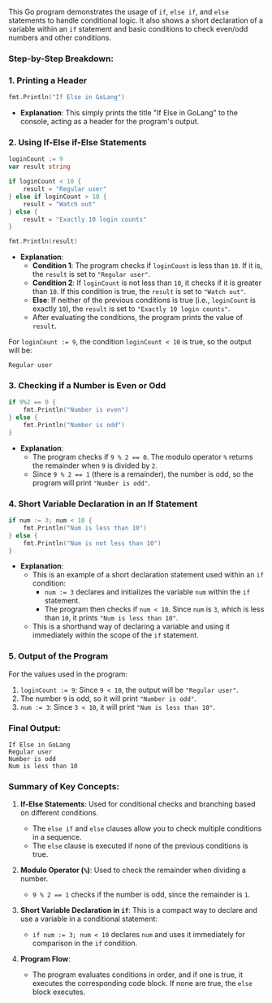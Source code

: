 This Go program demonstrates the usage of `if`, `else if`, and `else` statements to handle conditional logic. It also shows a short declaration of a variable within an `if` statement and basic conditions to check even/odd numbers and other conditions.

### **Step-by-Step Breakdown:**

### **1. Printing a Header**
```go
fmt.Println("If Else in GoLang")
```
- **Explanation**: This simply prints the title "If Else in GoLang" to the console, acting as a header for the program's output.

### **2. Using If-Else if-Else Statements**
```go
loginCount := 9
var result string

if loginCount < 10 {
    result = "Regular user"
} else if loginCount > 10 {
    result = "Watch out"
} else {
    result = "Exactly 10 login counts"
}

fmt.Println(result)
```
- **Explanation**:
  - **Condition 1**: The program checks if `loginCount` is less than `10`. If it is, the `result` is set to `"Regular user"`.
  - **Condition 2**: If `loginCount` is not less than `10`, it checks if it is greater than `10`. If this condition is true, the `result` is set to `"Watch out"`.
  - **Else**: If neither of the previous conditions is true (i.e., `loginCount` is exactly `10`), the `result` is set to `"Exactly 10 login counts"`.
  - After evaluating the conditions, the program prints the value of `result`.

For `loginCount := 9`, the condition `loginCount < 10` is true, so the output will be:
```
Regular user
```

### **3. Checking if a Number is Even or Odd**
```go
if 9%2 == 0 {
    fmt.Println("Number is even")
} else {
    fmt.Println("Number is odd")
}
```
- **Explanation**:
  - The program checks if `9 % 2 == 0`. The modulo operator `%` returns the remainder when `9` is divided by `2`.
  - Since `9 % 2 == 1` (there is a remainder), the number is odd, so the program will print `"Number is odd"`.

### **4. Short Variable Declaration in an If Statement**
```go
if num := 3; num < 10 {
    fmt.Println("Num is less than 10")
} else {
    fmt.Println("Num is not less than 10")
}
```
- **Explanation**:
  - This is an example of a short declaration statement used within an `if` condition:
    - `num := 3` declares and initializes the variable `num` within the `if` statement.
    - The program then checks if `num < 10`. Since `num` is `3`, which is less than `10`, it prints `"Num is less than 10"`.
  - This is a shorthand way of declaring a variable and using it immediately within the scope of the `if` statement.

### **5. Output of the Program**
For the values used in the program:
1. `loginCount := 9`: Since `9 < 10`, the output will be `"Regular user"`.
2. The number `9` is odd, so it will print `"Number is odd"`.
3. `num := 3`: Since `3 < 10`, it will print `"Num is less than 10"`.

### **Final Output**:
```
If Else in GoLang
Regular user
Number is odd
Num is less than 10
```

### **Summary of Key Concepts**:
1. **If-Else Statements**: Used for conditional checks and branching based on different conditions.
   - The `else if` and `else` clauses allow you to check multiple conditions in a sequence.
   - The `else` clause is executed if none of the previous conditions is true.
   
2. **Modulo Operator (`%`)**: Used to check the remainder when dividing a number.
   - `9 % 2 == 1` checks if the number is odd, since the remainder is `1`.

3. **Short Variable Declaration in `if`**: This is a compact way to declare and use a variable in a conditional statement:
   - `if num := 3; num < 10` declares `num` and uses it immediately for comparison in the `if` condition.

4. **Program Flow**: 
   - The program evaluates conditions in order, and if one is true, it executes the corresponding code block. If none are true, the `else` block executes.